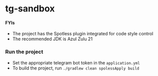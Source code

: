 # tg-sandbox

#### FYIs

- The project has the Spotless plugin integrated for code style control
- The recommended JDK is Azul Zulu 21

### Run the project

- Set the appropriate telegram bot token in the `application.yml`
- To build the project, run `./gradlew clean spolessApply build`